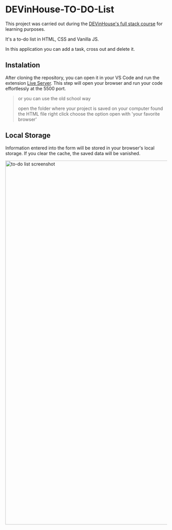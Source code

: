 # DEVinHouse-TO-DO-List
> 
This project was carried out during the [DEVinHouse's full stack course](https://devinhouse.tech/) for learning purposes.

<p>It's a to-do list in HTML, CSS and Vanilla JS.</p>
<p></p>In this application you can add a task, cross out and delete it.</p>

## Instalation

After cloning the repository, you can open it in your VS Code and run the extension [Live Server](https://marketplace.visualstudio.com/items?itemName=ritwickdey.LiveServer). This step will open your browser and run your code effortlessly at the 5500 port.

> or you can use the old school way
>
> open the folder where your project is saved on your computer
> found the HTML file
> right click
> choose the option open with 'your favorite browser'

## Local Storage

Information entered into the form will be stored in your browser's local storage. If you clear the cache, the saved data will be vanished.


<img width="1134" alt="to-do list screenshot" src="https://github.com/sabrinamaral/DEVinHouse-TO-DO-List/assets/75286666/79ff4a16-6ab2-4f8f-93e4-77dd11afb046">
